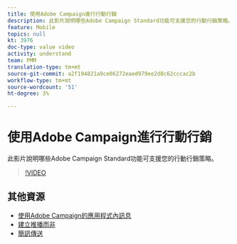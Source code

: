 ```yaml
---
title: 使用Adobe Campaign進行行動行銷
description: 此影片說明哪些Adobe Campaign Standard功能可支援您的行動行銷策略。
feature: Mobile
topics: null
kt: 3976
doc-type: value video
activity: understand
team: PMM
translation-type: tm+mt
source-git-commit: a2f194821a9ce06272eaed979ee2d8c62cccac2b
workflow-type: tm+mt
source-wordcount: '51'
ht-degree: 3%

---
```



# 使用Adobe Campaign進行行動行銷

此影片說明哪些Adobe Campaign Standard功能可支援您的行動行銷策略。

>[!VIDEO](https://video.tv.adobe.com/v/29468?quality=12)

## 其他資源

* [使用Adobe Campaign的應用程式內訊息](/help/communication-channels/mobile/in-app/in-app-message-overview.md)
* [建立推播而非](/help/communication-channels/mobile/push-notifications/creating-a-push-notification.md)
* [簡訊傳送](/help/communication-channels/mobile/sms/sms-delivery.md)
